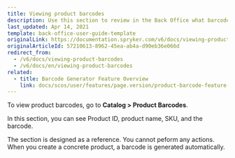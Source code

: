```yaml
---
title: Viewing product barcodes
description: Use this section to review in the Back Office what barcodes have been generated for concrete products.
last_updated: Apr 14, 2021
template: back-office-user-guide-template
originalLink: https://documentation.spryker.com/v6/docs/viewing-product-barcodes
originalArticleId: 57210613-8962-45ea-ab4a-d90eb36e066d
redirect_from:
  - /v6/docs/viewing-product-barcodes
  - /v6/docs/en/viewing-product-barcodes
related:
  - title: Barcode Generator Feature Overview
    link: docs/scos/user/features/page.version/product-barcode-feature-overview.html
---
```


To view product barcodes, go to **Catalog > Product Barcodes**.

In this section, you can see Product ID, product name, SKU, and the barcode.

The section is designed as a reference. You cannot peform any actions. When you create a concrete product, a barcode is generated automatically. 


